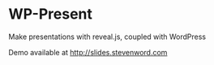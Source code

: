 WP-Present
==========

Make presentations with reveal.js, coupled with WordPress

Demo available at http://slides.stevenword.com
